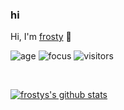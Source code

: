 ### hi
Hi, I'm [frosty](https://youtube.com/frostyhq) 👋

![age](https://img.shields.io/badge/age-16-blue)
![focus](https://img.shields.io/badge/focus-TecknixClient-brightgreen)
![visitors](https://windard-visitor-badge.glitch.me/badge?page_id=windard.github.profile)

<br />

[![frostys's github stats](https://github-readme-stats.vercel.app/api?username=egirlfrosty&show_icons=true)](https://github.com/egirlfrosty)

